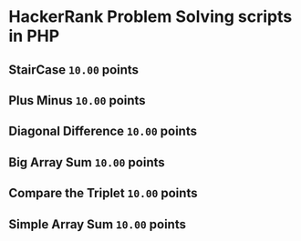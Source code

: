 # HackerRank Problem Solving scripts in PHP

## StairCase `10.00` points

## Plus Minus `10.00` points

## Diagonal Difference `10.00` points

## Big Array Sum `10.00` points

## Compare the Triplet `10.00` points

## Simple Array Sum `10.00` points


